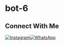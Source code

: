 # bot-6
## Connect With Me

<p align="center">

 <a href="https://instagram.com/demo_ngki"><img alt="Instagram" src="https://img.shields.io/badge/Instagram-E4405F?style=for-the-badge&logo=instagram&logoColor=black"/></a><a href="https://wa.me/62881036690566?text=bang+thx+scnya"><img alt="WhatsApp" src="https://img.shields.io/badge/WhatsApp-25D366?style=for-the-badge&logo=whatsapp&logoColor=black"/></a>

</p>
